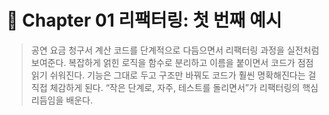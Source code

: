 # 📘 Chapter 01 리팩터링: 첫 번째 예시

> 공연 요금 청구서 계산 코드를 단계적으로 다듬으면서 리팩터링 과정을 실전처럼 보여준다.
복잡하게 얽힌 로직을 함수로 분리하고 이름을 붙이면서 코드가 점점 읽기 쉬워진다.
기능은 그대로 두고 구조만 바꿔도 코드가 훨씬 명확해진다는 걸 직접 체감하게 된다.
“작은 단계로, 자주, 테스트를 돌리면서”가 리팩터링의 핵심 리듬임을 배운다.